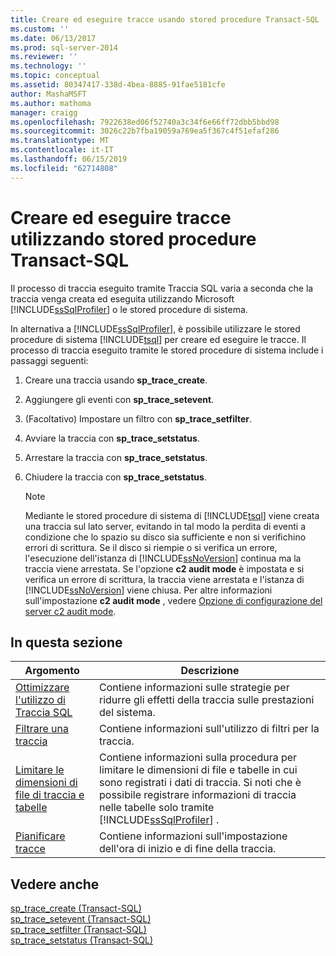 ```yaml
---
title: Creare ed eseguire tracce usando stored procedure Transact-SQL | Microsoft Docs
ms.custom: ''
ms.date: 06/13/2017
ms.prod: sql-server-2014
ms.reviewer: ''
ms.technology: ''
ms.topic: conceptual
ms.assetid: 80347417-338d-4bea-8885-91fae5181cfe
author: MashaMSFT
ms.author: mathoma
manager: craigg
ms.openlocfilehash: 7922638ed06f52740a3c34f6e66ff72dbb5bbd98
ms.sourcegitcommit: 3026c22b7fba19059a769ea5f367c4f51efaf286
ms.translationtype: MT
ms.contentlocale: it-IT
ms.lasthandoff: 06/15/2019
ms.locfileid: "62714808"
---
```

# <a name="create-and-run-traces-using-transact-sql-stored-procedures"></a>Creare ed eseguire tracce utilizzando stored procedure Transact-SQL
  Il processo di traccia eseguito tramite Traccia SQL varia a seconda che la traccia venga creata ed eseguita utilizzando Microsoft [!INCLUDE[ssSqlProfiler](../../includes/sssqlprofiler-md.md)] o le stored procedure di sistema.  
  
 In alternativa a [!INCLUDE[ssSqlProfiler](../../includes/sssqlprofiler-md.md)], è possibile utilizzare le stored procedure di sistema [!INCLUDE[tsql](../../includes/tsql-md.md)] per creare ed eseguire le tracce. Il processo di traccia eseguito tramite le stored procedure di sistema include i passaggi seguenti:  
  
1.  Creare una traccia usando **sp_trace_create**.  
  
2.  Aggiungere gli eventi con **sp_trace_setevent**.  
  
3.  (Facoltativo) Impostare un filtro con **sp_trace_setfilter**.  
  
4.  Avviare la traccia con **sp_trace_setstatus**.  
  
5.  Arrestare la traccia con **sp_trace_setstatus**.  
  
6.  Chiudere la traccia con **sp_trace_setstatus**.  
  
    > [!NOTE]  
    >  Mediante le stored procedure di sistema di [!INCLUDE[tsql](../../includes/tsql-md.md)] viene creata una traccia sul lato server, evitando in tal modo la perdita di eventi a condizione che lo spazio su disco sia sufficiente e non si verifichino errori di scrittura. Se il disco si riempie o si verifica un errore, l'esecuzione dell'istanza di [!INCLUDE[ssNoVersion](../../includes/ssnoversion-md.md)] continua ma la traccia viene arrestata. Se l'opzione **c2 audit mode** è impostata e si verifica un errore di scrittura, la traccia viene arrestata e l'istanza di [!INCLUDE[ssNoVersion](../../includes/ssnoversion-md.md)] viene chiusa. Per altre informazioni sull'impostazione **c2 audit mode** , vedere [Opzione di configurazione del server c2 audit mode](../../database-engine/configure-windows/c2-audit-mode-server-configuration-option.md).  
  
## <a name="in-this-section"></a>In questa sezione  
  
|Argomento|Descrizione|  
|-----------|-----------------|  
|[Ottimizzare l'utilizzo di Traccia SQL](sql-trace.md)|Contiene informazioni sulle strategie per ridurre gli effetti della traccia sulle prestazioni del sistema.|  
|[Filtrare una traccia](filter-a-trace.md)|Contiene informazioni sull'utilizzo di filtri per la traccia.|  
|[Limitare le dimensioni di file di traccia e tabelle](limit-trace-file-and-table-sizes.md)|Contiene informazioni sulla procedura per limitare le dimensioni di file e tabelle in cui sono registrati i dati di traccia. Si noti che è possibile registrare informazioni di traccia nelle tabelle solo tramite [!INCLUDE[ssSqlProfiler](../../includes/sssqlprofiler-md.md)] .|  
|[Pianificare tracce](schedule-traces.md)|Contiene informazioni sull'impostazione dell'ora di inizio e di fine della traccia.|  
  
## <a name="see-also"></a>Vedere anche  
 [sp_trace_create &#40;Transact-SQL&#41;](/sql/relational-databases/system-stored-procedures/sp-trace-create-transact-sql)   
 [sp_trace_setevent &#40;Transact-SQL&#41;](/sql/relational-databases/system-stored-procedures/sp-trace-setevent-transact-sql)   
 [sp_trace_setfilter &#40;Transact-SQL&#41;](/sql/relational-databases/system-stored-procedures/sp-trace-setfilter-transact-sql)   
 [sp_trace_setstatus &#40;Transact-SQL&#41;](/sql/relational-databases/system-stored-procedures/sp-trace-setstatus-transact-sql)  
  
  
